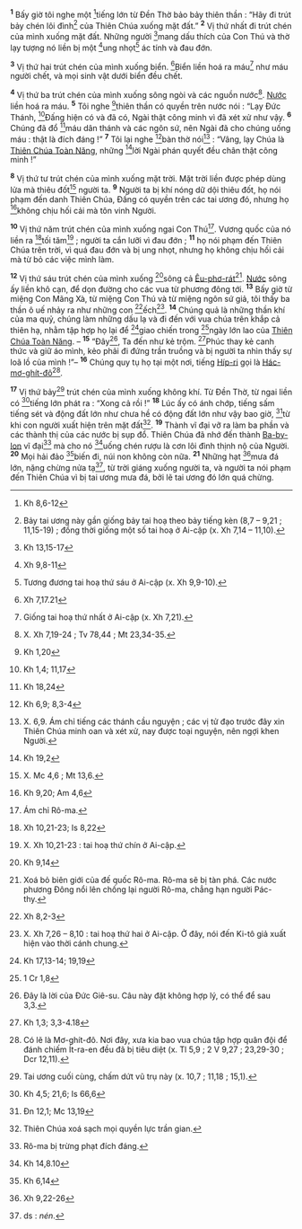 <sup><b>1</b></sup> Bấy giờ tôi nghe một [^1@-f4e00c89-a91e-40a9-b0bb-0d37e0669db6]tiếng lớn từ Đền Thờ bảo bảy thiên thần : “Hãy đi trút bảy chén lôi đình[^1-f4e00c89-a91e-40a9-b0bb-0d37e0669db6] của Thiên Chúa xuống mặt đất.” <sup><b>2</b></sup> Vị thứ nhất đi trút chén của mình xuống mặt đất. Những người [^2@-f4e00c89-a91e-40a9-b0bb-0d37e0669db6]mang dấu thích của Con Thú và thờ lạy tượng nó liền bị một [^3@-f4e00c89-a91e-40a9-b0bb-0d37e0669db6]ung nhọt[^2-f4e00c89-a91e-40a9-b0bb-0d37e0669db6] ác tính và đau đớn.

<sup><b>3</b></sup> Vị thứ hai trút chén của mình xuống biển. [^4@-f4e00c89-a91e-40a9-b0bb-0d37e0669db6]Biển liền hoá ra máu[^3-f4e00c89-a91e-40a9-b0bb-0d37e0669db6] như máu người chết, và mọi sinh vật dưới biển đều chết.

<sup><b>4</b></sup> Vị thứ ba trút chén của mình xuống sông ngòi và các nguồn nước[^4-f4e00c89-a91e-40a9-b0bb-0d37e0669db6]. [Nước]() liền hoá ra máu. <sup><b>5</b></sup> Tôi nghe [^5@-f4e00c89-a91e-40a9-b0bb-0d37e0669db6]thiên thần có quyền trên nước nói : “Lạy Đức Thánh, [^6@-f4e00c89-a91e-40a9-b0bb-0d37e0669db6]Đấng hiện có và đã có, Ngài thật công minh vì đã xét xử như vậy. <sup><b>6</b></sup> Chúng đã đổ [^7@-f4e00c89-a91e-40a9-b0bb-0d37e0669db6]máu dân thánh và các ngôn sứ, nên Ngài đã cho chúng uống máu : thật là đích đáng !” <sup><b>7</b></sup> Tôi lại nghe [^8@-f4e00c89-a91e-40a9-b0bb-0d37e0669db6]bàn thờ nói[^5-f4e00c89-a91e-40a9-b0bb-0d37e0669db6] : “Vâng, lạy Chúa là [Thiên Chúa Toàn Năng](), những [^9@-f4e00c89-a91e-40a9-b0bb-0d37e0669db6]lời Ngài phán quyết đều chân thật công minh !”

<sup><b>8</b></sup> Vị thứ tư trút chén của mình xuống mặt trời. Mặt trời liền được phép dùng lửa mà thiêu đốt[^6-f4e00c89-a91e-40a9-b0bb-0d37e0669db6] người ta. <sup><b>9</b></sup> Người ta bị khí nóng dữ dội thiêu đốt, họ nói phạm đến danh Thiên Chúa, Đấng có quyền trên các tai ương đó, nhưng họ [^10@-f4e00c89-a91e-40a9-b0bb-0d37e0669db6]không chịu hối cải mà tôn vinh Người.

<sup><b>10</b></sup> Vị thứ năm trút chén của mình xuống ngai Con Thú[^7-f4e00c89-a91e-40a9-b0bb-0d37e0669db6]. Vương quốc của nó liền ra [^11@-f4e00c89-a91e-40a9-b0bb-0d37e0669db6]tối tăm[^8-f4e00c89-a91e-40a9-b0bb-0d37e0669db6] ; người ta cắn lưỡi vì đau đớn ; <sup><b>11</b></sup> họ nói phạm đến Thiên Chúa trên trời, vì quá đau đớn và bị ung nhọt, nhưng họ không chịu hối cải mà từ bỏ các việc mình làm.

<sup><b>12</b></sup> Vị thứ sáu trút chén của mình xuống [^12@-f4e00c89-a91e-40a9-b0bb-0d37e0669db6]sông cả [Êu-phơ-rát]()[^9-f4e00c89-a91e-40a9-b0bb-0d37e0669db6]. [Nước]() sông ấy liền khô cạn, để dọn đường cho các vua từ phương đông tới. <sup><b>13</b></sup> Bấy giờ từ miệng Con Mãng Xà, từ miệng Con Thú và từ miệng ngôn sứ giả, tôi thấy ba thần ô uế nhảy ra như những con [^13@-f4e00c89-a91e-40a9-b0bb-0d37e0669db6]ếch[^10-f4e00c89-a91e-40a9-b0bb-0d37e0669db6]. <sup><b>14</b></sup> Chúng quả là những thần khí của ma quỷ, chúng làm những dấu lạ và đi đến với vua chúa trên khắp cả thiên hạ, nhằm tập hợp họ lại để [^14@-f4e00c89-a91e-40a9-b0bb-0d37e0669db6]giao chiến trong [^15@-f4e00c89-a91e-40a9-b0bb-0d37e0669db6]ngày lớn lao của [Thiên Chúa Toàn Năng](). – <sup><b>15</b></sup> “Đây[^11-f4e00c89-a91e-40a9-b0bb-0d37e0669db6], Ta đến như kẻ trộm. [^16@-f4e00c89-a91e-40a9-b0bb-0d37e0669db6]Phúc thay kẻ canh thức và giữ áo mình, kẻo phải đi đứng trần truồng và bị người ta nhìn thấy sự loã lồ của mình !”– <sup><b>16</b></sup> Chúng quy tụ họ tại một nơi, tiếng [Híp-ri]() gọi là [Hác-mơ-ghít-đô]()[^12-f4e00c89-a91e-40a9-b0bb-0d37e0669db6].

<sup><b>17</b></sup> Vị thứ bảy[^13-f4e00c89-a91e-40a9-b0bb-0d37e0669db6] trút chén của mình xuống không khí. Từ Đền Thờ, từ ngai liền có [^17@-f4e00c89-a91e-40a9-b0bb-0d37e0669db6]tiếng lớn phát ra : “Xong cả rồi !” <sup><b>18</b></sup> Lúc ấy có ánh chớp, tiếng sấm tiếng sét và động đất lớn như chưa hề có động đất lớn như vậy bao giờ, [^18@-f4e00c89-a91e-40a9-b0bb-0d37e0669db6]từ khi con người xuất hiện trên mặt đất[^14-f4e00c89-a91e-40a9-b0bb-0d37e0669db6]. <sup><b>19</b></sup> Thành vĩ đại vỡ ra làm ba phần và các thành thị của các nước bị sụp đổ. Thiên Chúa đã nhớ đến thành [Ba-by-lon]() vĩ đại[^15-f4e00c89-a91e-40a9-b0bb-0d37e0669db6] mà cho nó [^19@-f4e00c89-a91e-40a9-b0bb-0d37e0669db6]uống chén rượu là cơn lôi đình thịnh nộ của Người. <sup><b>20</b></sup> Mọi hải đảo [^20@-f4e00c89-a91e-40a9-b0bb-0d37e0669db6]biến đi, núi non không còn nữa. <sup><b>21</b></sup> Những hạt [^21@-f4e00c89-a91e-40a9-b0bb-0d37e0669db6]mưa đá lớn, nặng chừng nửa tạ[^16-f4e00c89-a91e-40a9-b0bb-0d37e0669db6], từ trời giáng xuống người ta, và người ta nói phạm đến Thiên Chúa vì bị tai ương mưa đá, bởi lẽ tai ương đó lớn quá chừng.

[^1-f4e00c89-a91e-40a9-b0bb-0d37e0669db6]: Bảy tai ương này gần giống bảy tai hoạ theo bảy tiếng kèn (8,7 – 9,21 ; 11,15-19) ; đồng thời giống một số tai hoạ ở Ai-cập (x. Xh 7,14 – 11,10).
[^2-f4e00c89-a91e-40a9-b0bb-0d37e0669db6]: Tương đương tai hoạ thứ sáu ở Ai-cập (x. Xh 9,9-10).
[^3-f4e00c89-a91e-40a9-b0bb-0d37e0669db6]: Giống tai hoạ thứ nhất ở Ai-cập (x. Xh 7,21).
[^4-f4e00c89-a91e-40a9-b0bb-0d37e0669db6]: X. Xh 7,19-24 ; Tv 78,44 ; Mt 23,34-35.
[^5-f4e00c89-a91e-40a9-b0bb-0d37e0669db6]: X. 6,9. Ám chỉ tiếng các thánh cầu nguyện ; các vị tử đạo trước đây xin Thiên Chúa minh oan và xét xử, nay được toại nguyện, nên ngợi khen Người.
[^6-f4e00c89-a91e-40a9-b0bb-0d37e0669db6]: X. Mc 4,6 ; Mt 13,6.
[^7-f4e00c89-a91e-40a9-b0bb-0d37e0669db6]: Ám chỉ Rô-ma.
[^8-f4e00c89-a91e-40a9-b0bb-0d37e0669db6]: X. Xh 10,21-23 : tai hoạ thứ chín ở Ai-cập.
[^9-f4e00c89-a91e-40a9-b0bb-0d37e0669db6]: Xoá bỏ biên giới của đế quốc Rô-ma. Rô-ma sẽ bị tàn phá. Các nước phương Đông nổi lên chống lại người Rô-ma, chẳng hạn người Pác-thy.
[^10-f4e00c89-a91e-40a9-b0bb-0d37e0669db6]: X. Xh 7,26 – 8,10 : tai hoạ thứ hai ở Ai-cập. Ở đây, nói đến Ki-tô giả xuất hiện vào thời cánh chung.
[^11-f4e00c89-a91e-40a9-b0bb-0d37e0669db6]: Đây là lời của Đức Giê-su. Câu này đặt không hợp lý, có thể để sau 3,3.
[^12-f4e00c89-a91e-40a9-b0bb-0d37e0669db6]: Có lẽ là Mơ-ghít-đô. Nơi đây, xưa kia bao vua chúa tập hợp quân đội để đánh chiếm Ít-ra-en đều đã bị tiêu diệt (x. Tl 5,9 ; 2 V 9,27 ; 23,29-30 ; Dcr 12,11).
[^13-f4e00c89-a91e-40a9-b0bb-0d37e0669db6]: Tai ương cuối cùng, chấm dứt vũ trụ này (x. 10,7 ; 11,18 ; 15,1).
[^14-f4e00c89-a91e-40a9-b0bb-0d37e0669db6]: Thiên Chúa xoá sạch mọi quyền lực trần gian.
[^15-f4e00c89-a91e-40a9-b0bb-0d37e0669db6]: Rô-ma bị trừng phạt đích đáng.
[^16-f4e00c89-a91e-40a9-b0bb-0d37e0669db6]: ds : *nén*.
[^1@-f4e00c89-a91e-40a9-b0bb-0d37e0669db6]: Kh 8,6-12
[^2@-f4e00c89-a91e-40a9-b0bb-0d37e0669db6]: Kh 13,15-17
[^3@-f4e00c89-a91e-40a9-b0bb-0d37e0669db6]: Xh 9,8-11
[^4@-f4e00c89-a91e-40a9-b0bb-0d37e0669db6]: Xh 7,17.21
[^5@-f4e00c89-a91e-40a9-b0bb-0d37e0669db6]: Kh 1,20
[^6@-f4e00c89-a91e-40a9-b0bb-0d37e0669db6]: Kh 1,4; 11,17
[^7@-f4e00c89-a91e-40a9-b0bb-0d37e0669db6]: Kh 18,24
[^8@-f4e00c89-a91e-40a9-b0bb-0d37e0669db6]: Kh 6,9; 8,3-4
[^9@-f4e00c89-a91e-40a9-b0bb-0d37e0669db6]: Kh 19,2
[^10@-f4e00c89-a91e-40a9-b0bb-0d37e0669db6]: Kh 9,20; Am 4,6
[^11@-f4e00c89-a91e-40a9-b0bb-0d37e0669db6]: Xh 10,21-23; Is 8,22
[^12@-f4e00c89-a91e-40a9-b0bb-0d37e0669db6]: Kh 9,14
[^13@-f4e00c89-a91e-40a9-b0bb-0d37e0669db6]: Xh 8,2-3
[^14@-f4e00c89-a91e-40a9-b0bb-0d37e0669db6]: Kh 17,13-14; 19,19
[^15@-f4e00c89-a91e-40a9-b0bb-0d37e0669db6]: 1 Cr 1,8
[^16@-f4e00c89-a91e-40a9-b0bb-0d37e0669db6]: Kh 1,3; 3,3-4.18
[^17@-f4e00c89-a91e-40a9-b0bb-0d37e0669db6]: Kh 4,5; 21,6; Is 66,6
[^18@-f4e00c89-a91e-40a9-b0bb-0d37e0669db6]: Đn 12,1; Mc 13,19
[^19@-f4e00c89-a91e-40a9-b0bb-0d37e0669db6]: Kh 14,8.10
[^20@-f4e00c89-a91e-40a9-b0bb-0d37e0669db6]: Kh 6,14
[^21@-f4e00c89-a91e-40a9-b0bb-0d37e0669db6]: Xh 9,22-26